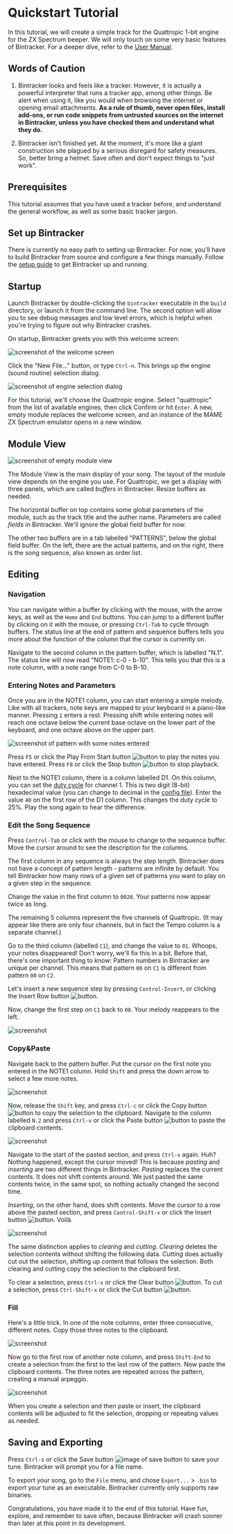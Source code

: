 # Quickstart Tutorial

In this tutorial, we will create a simple track for the Quattropic 1-bit engine for the ZX Spectrum beeper. We will only touch on some very basic features of Bintracker. For a deeper dive, refer to the [User Manual](about.md).

## Words of Caution

1. Bintracker looks and feels like a tracker. However, it is actually a powerful interpreter that runs a tracker app, among other things. Be alert when using it, like you would when browsing the internet or opening email attachments. **As a rule of thumb, never open files, install add-ons, or run code snippets from untrusted sources on the internet in Bintracker, unless you have checked them and understand what they do.**

2. Bintracker isn't finished yet. At the moment, it's more like a giant construction site plagued by a serious disregard for safety measures. So, better bring a helmet. Save often and don't expect things to "just work".


## Prerequisites

This tutorial assumes that you have used a tracker before, and understand the general workflow, as well as some basic tracker jargon.


## Set up Bintracker

There is currently no easy path to setting up Bintracker. For now, you'll have to build Bintracker from source and configure a few things manually. Follow the [setup guide](setup.md) to get Bintracker up and running.


## Startup

Launch Bintracker by double-clicking the `bintracker` executable in the `build` directory, or launch it from the command line. The second option will allow you to see debug messages and low level errors, which is helpful when you're trying to figure out why Bintracker crashes.

On startup, Bintracker greets you with this welcome screen:

![screenshot of the welcome screen](images/scr-welcome.png)

Click the "New File..." button, or type `Ctrl-n`. This brings up the engine (sound routine) selection dialog.

![screenshot of engine selection dialog](images/scr-mdef-selection.png)

For this tutorial, we'll choose the Quattropic engine. Select "quattropic" from the list of available engines, then click Confirm or hit `Enter`. A new, empty module replaces the welcome screen, and an instance of the MAME ZX Spectrum emulator opens in a new window.


## Module View

![screenshot of empty module view](images/empty-module-view.png)

The Module View is the main display of your song. The layout of the module view depends on the engine you use. For Quattropic, we get a display with three panels, which are called *buffers* in Bintracker. Resize buffers as needed.

The horizontal buffer on top contains some global parameters of the module, such as the track title and the auther name. Parameters are called *fields* in Bintracker. We'll ignore the global field buffer for now.

The other two buffers are in a tab labelled "PATTERNS", below the global field buffer. On the left, there are the actual patterns, and on the right, there is the song sequence, also known as order list.



## Editing

### Navigation

You can navigate within a buffer by clicking with the mouse, with the arrow keys, as well as the `Home` and `End` buttons. You can jump to a different buffer by clicking on it with the mouse, or pressing `Ctrl-Tab` to cycle through buffers. The status line at the end of pattern and sequence buffers tells you more about the function of the column that the cursor is currently on.

Navigate to the second column in the pattern buffer, which is labelled "N.1". The status line will now read "NOTE1: c-0 - b-10". This tells you that this is a note column, with a note range from C-0 to B-10.


### Entering Notes and Parameters

Once you are in the NOTE1 column, you can start entering a simple melody. Like with all trackers, note keys are mapped to your keyboard in a piano-like manner. Pressing `1` enters a rest. Pressing shift while entering notes will reach one octave below the current base octave on the lower part of the keyboard, and one octave above on the upper part.

![screenshot of pattern with some notes entered](images/module-view-edit1.png)

Press `F5` or click the Play From Start button ![button](images/play-from-start-button.png) to play the notes you have entered. Press `F8` or click the Stop button ![button](images/stop-button.png) to stop playback.

Next to the NOTE1 column, there is a column labelled D1. On this column, you can set the [duty cycle](https://en.wikipedia.org/wiki/Duty_cycle) for channel 1. This is two digit (8-bit) hexadecimal value (you can change to decimal in the [config file](configuration.md)). Enter the value `40` on the first row of the D1 column. This changes the duty cycle to 25%. Play the song again to hear the difference.


### Edit the Song Sequence

Press `Control-Tab` or click with the mouse to change to the sequence buffer. Move the cursor around to see the description for the columns.

The first column in any sequence is always the step length. Bintracker does not have a concept of pattern length - patterns are infinite by default. You tell Bintracker how many rows of a given set of patterns you want to play on a given step in the sequence.

Change the value in the first column to `0020`. Your patterns now appear twice as long.

The remaining 5 columns represent the five channels of Quattropic. (It may appear like there are only four channels, but in fact the Tempo column is a separate channel.)

Go to the third column (labelled `C1`), and change the value to `01`. Whoops, your notes disappeared! Don't worry, we'll fix this in a bit. Before that, there's one important thing to know: Pattern numbers in Bintracker are unique per channel. This means that pattern `00` on `C1` is different from pattern `00` on `C2`.

Let's insert a new sequence step by pressing `Control-Insert`, or clicking the Insert Row button ![button](images/insert-row-button.png).

Now, change the first step on `C1` back to `00`. Your melody reappears to the left.

![screenshot](images/module-view-edit2.png)


### Copy&Paste

Navigate back to the pattern buffer. Put the cursor on the first note you entered in the NOTE1 column. Hold `Shift` and press the down arrow to select a few more notes.

![screenshot](images/module-view-edit3.png)

Now, release the `Shift` key, and press `Ctrl-c` or click the Copy button ![button](images/copy-button.png) to copy the selection to the clipboard. Navigate to the column labelled `N.2` and press `Ctrl-v` or click the Paste button ![button](images/paste-button.png) to paste the clipboard contents.

![screenshot](images/module-view-edit4.png)

Navigate to the start of the pasted section, and press `Ctrl-v` again. Huh? Nothing happened, except the cursor moved! This is because *pasting* and *inserting* are two different things in Bintracker. *Pasting* replaces the current contents. It does not shift contents around. We just pasted the same contents twice, in the same spot, so nothing actually changed the second time.

*Inserting*, on the other hand, does shift contents. Move the cursor to a row above the pasted section, and press `Control-Shift-v` or click the Insert button ![button](images/insert-button.png). Voilà.

![screenshot](images/module-view-edit5.png)

The same distinction applies to *clearing* and *cutting*. *Clearing* deletes the selection contents without shifting the following data. *Cutting* does actually cut out the selection, shifting up content that follows the selection. Both clearing and cutting copy the selection to the clipboard first.

To clear a selection, press `Ctrl-x` or click the Clear button ![ button](images/clear-button.png). To cut a selection, press `Ctrl-Shift-x` or click the Cut button ![button](images/cut-button.png).


### Fill

Here's a little trick. In one of the note columns, enter three consecutive, different notes. Copy those three notes to the clipboard.

![screenshot](images/module-view-edit6.png)

Now go to the first row of another note column, and press `Shift-End` to create a selection from the first to the last row of the pattern. Now paste the clipboard contents. The three notes are repeated across the pattern, creating a manual arpeggio.

![screenshot](images/module-view-edit8.png)

When you create a selection and then paste or insert, the clipboard contents will be adjusted to fit the selection, dropping or repeating values as needed.


## Saving and Exporting

Press `Ctrl-s` or click the Save button ![image of save button](images/save-button.png) to save your tune. Bintracker will prompt you for a file name.

To export your song, go to the `File` menu, and chose `Export...` > `.bin` to export your tune as an executable. Bintracker currently only supports raw binaries.

Congratulations, you have made it to the end of this tutorial. Have fun, explore, and remember to save often, because Bintracker will crash sooner than later at this point in its development.
